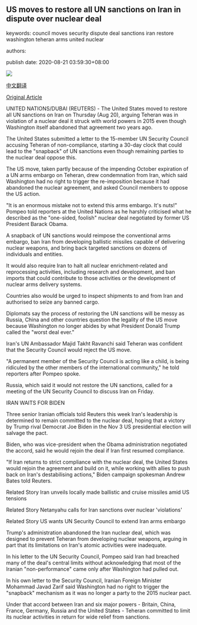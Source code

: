## US moves to restore all UN sanctions on Iran in dispute over nuclear deal

keywords: council moves security dispute deal sanctions iran restore washington teheran arms united nuclear

authors: 

publish date: 2020-08-21 03:59:30+08:00

![](https://www.straitstimes.com/sites/default/files/media-youtube/XBs32VKemcs.jpg)

[中文翻译](US%20moves%20to%20restore%20all%20UN%20sanctions%20on%20Iran%20in%20dispute%20over%20nuclear%20deal_zh.md)

[Original Article](https://www.straitstimes.com/world/united-states/mike-pompeo-delivers-trumps-demand-to-renew-iran-sanctions-at-un)

UNITED NATIONS/DUBAI (REUTERS) - The United States moved to restore all UN sanctions on Iran on Thursday (Aug 20), arguing Teheran was in violation of a nuclear deal it struck with world powers in 2015 even though Washington itself abandoned that agreement two years ago.

The United States submitted a letter to the 15-member UN Security Council accusing Teheran of non-compliance, starting a 30-day clock that could lead to the "snapback" of UN sanctions even though remaining parties to the nuclear deal oppose this.

The US move, taken partly because of the impending October expiration of a UN arms embargo on Teheran, drew condemnation from Iran, which said Washington had no right to trigger the re-imposition because it had abandoned the nuclear agreement, and asked Council members to oppose the US action.

"It is an enormous mistake not to extend this arms embargo. It's nuts\!" Pompeo told reporters at the United Nations as he harshly criticised what he described as the "one-sided, foolish" nuclear deal negotiated by former US President Barack Obama.

A snapback of UN sanctions would reimpose the conventional arms embargo, ban Iran from developing ballistic missiles capable of delivering nuclear weapons, and bring back targeted sanctions on dozens of individuals and entities.

It would also require Iran to halt all nuclear enrichment-related and reprocessing activities, including research and development, and ban imports that could contribute to those activities or the development of nuclear arms delivery systems.

Countries also would be urged to inspect shipments to and from Iran and authorised to seize any banned cargo.

Diplomats say the process of restoring the UN sanctions will be messy as Russia, China and other countries question the legality of the US move because Washington no longer abides by what President Donald Trump called the "worst deal ever."

Iran's UN Ambassador Majid Takht Ravanchi said Teheran was confident that the Security Council would reject the US move.

"A permanent member of the Security Council is acting like a child, is being ridiculed by the other members of the international community," he told reporters after Pompeo spoke.

Russia, which said it would not restore the UN sanctions, called for a meeting of the UN Security Council to discuss Iran on Friday.

IRAN WAITS FOR BIDEN

Three senior Iranian officials told Reuters this week Iran's leadership is determined to remain committed to the nuclear deal, hoping that a victory by Trump rival Democrat Joe Biden in the Nov 3 US presidential election will salvage the pact.

Biden, who was vice-president when the Obama administration negotiated the accord, said he would rejoin the deal if Iran first resumed compliance.

"If Iran returns to strict compliance with the nuclear deal, the United States would rejoin the agreement and build on it, while working with allies to push back on Iran's destabilising actions," Biden campaign spokesman Andrew Bates told Reuters.

Related Story Iran unveils locally made ballistic and cruise missiles amid US tensions

Related Story Netanyahu calls for Iran sanctions over nuclear 'violations'

Related Story US wants UN Security Council to extend Iran arms embargo

Trump's administration abandoned the Iran nuclear deal, which was designed to prevent Teheran from developing nuclear weapons, arguing in part that its limitations on Iran's atomic activities were inadequate.

In his letter to the UN Security Council, Pompeo said Iran had breached many of the deal's central limits without acknowledging that most of the Iranian "non-performance" came only after Washington had pulled out.

In his own letter to the Security Council, Iranian Foreign Minister Mohammad Javad Zarif said Washington had no right to trigger the "snapback" mechanism as it was no longer a party to the 2015 nuclear pact.

Under that accord between Iran and six major powers - Britain, China, France, Germany, Russia and the United States - Teheran committed to limit its nuclear activities in return for wide relief from sanctions.